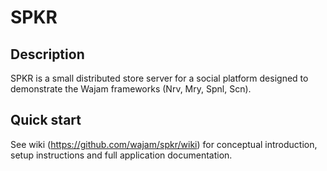 # SPKR

## Description

SPKR is a small distributed store server for a social platform designed to demonstrate the Wajam  frameworks (Nrv, Mry, Spnl, Scn).

## Quick start

See wiki (https://github.com/wajam/spkr/wiki) for conceptual introduction, setup instructions and full application documentation.


